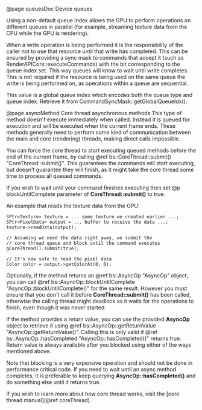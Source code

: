 @page queuesDoc Device queues

Using a non-default queue index allows the GPU to perform operations on different queues in parallel (for example, streaming texture data from the CPU while the GPU is rendering).

When a write operation is being performed it is the responsibility of the caller not to use that resource until that write has completed. This can be ensured by providing a sync mask to commands that accept it (such as RenderAPICore::executeCommands) with the bit corresponding to the queue index set. This way queues will know to wait until write completes. This is not required if the resource is being used on the same queue the write is being performed on, as operations within a queue are sequential.

This value is a global queue index which encodes both the queue type and queue index. Retrieve it from CommandSyncMask::getGlobalQueueIdx().

@page asyncMethod Core thread asynchronous methods
This type of method doesn't execute immediately when called. Instead it is queued for execution and will be executed when the current frame ends. These methods generally need to perform some kind of communication between the main and core (rendering) threads, making direct calls impossible.

You can force the core thread to start executing queued methods before the end of the current frame, by calling @ref bs::CoreThread::submit() "CoreThread::submit()". This guarantees the commands will start executing, but doesn't guarantee they will finish, as it might take the core thread some time to process all queued commands.

If you wish to wait until your command finishes executing then set @p blockUntilComplete parameter of **CoreThread::submit()** to true. 

An example that reads the texture data from the GPU:
~~~~~~~~~~~~~{.cpp}
SPtr<Texture> texture = ... some texture we created earlier ...;
SPtr<PixelData> output = ... buffer to receive the data ...;
texture->readData(output);

// Assuming we need the data right away, we submit the 
// core thread queue and block until the command executes
gCoreThread().submit(true);

// It's now safe to read the pixel data
Color color = output->getColorAt(0, 0);

~~~~~~~~~~~~~

Optionally, if the method returns an @ref bs::AsyncOp "AsyncOp" object, you can call @ref bs::AsyncOp::blockUntilComplete "AsyncOp::blockUntilComplete()" for the same result. However you must ensure that you don't call it before **CoreThread::submit()** has been called, otherwise the calling thread might deadlock as it waits for the operations to finish, even though it was never started.

If the method provides a return value, you can use the provided **AsyncOp** object to retrieve it using @ref bs::AsyncOp::getReturnValue<T> "AsyncOp::getReturnValue<T>()". Calling this is only valid if @ref bs::AsyncOp::hasCompleted "AsyncOp::hasCompleted()" returns true. Return value is always available after you blocked using either of the ways mentioned above.

Note that blocking is a very expensive operation and should not be done in performance critical code. If you need to wait until an async method completes, it is preferable to keep querying **AsyncOp::hasCompleted()** and do something else until it returns true.

If you wish to learn more about how core thread works, visit the [core thread manual](@ref coreThread).
